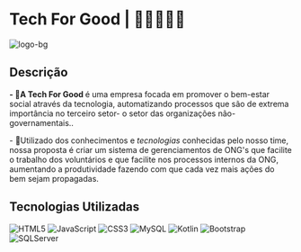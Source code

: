
# Tech For Good | 🚀👐🏻🎈👥
![logo-bg](https://github.com/Grupo-6-PI/.github/assets/125297211/484d2ccf-ee0d-4805-aaba-a62e6dda4897)

## Descrição
<p><b>- 📌A Tech For Good </b> é uma empresa focada em promover o bem-estar social através da tecnologia, automatizando processos que são de extrema importância no terceiro setor- o setor das organizações não-governamentais.. 
  
<p>- 📌Utilizado dos conhecimentos e <i>tecnologias</i> conhecidas pelo nosso time, nossa proposta é criar um sistema de gerenciamentos de ONG's que facilite o trabalho dos voluntários e que facilite nos processos internos da ONG, aumentando a produtividade fazendo com que cada vez mais ações do bem sejam propagadas.

 ## Tecnologias Utilizadas
  ![HTML5](https://img.shields.io/badge/html5-%23E34F26.svg?style=for-the-badge&logo=html5&logoColor=white)
  ![JavaScript](https://img.shields.io/badge/javascript-%23323330.svg?style=for-the-badge&logo=javascript&logoColor=%23F7DF1E)
  ![CSS3](https://img.shields.io/badge/css3-%231572B6.svg?style=for-the-badge&logo=css3&logoColor=white)
  ![MySQL](https://img.shields.io/badge/mysql-%2300f.svg?style=for-the-badge&logo=mysql&logoColor=white)
  ![Kotlin](https://img.shields.io/badge/kotlin-%2300f.svg?style=for-the-badge&logo=mysql&logoColor=white)
  ![Bootstrap](https://img.shields.io/badge/bootstrap-%2300f.svg?style=for-the-badge&logo=mysql&logoColor=white)
  ![SQLServer](https://img.shields.io/badge/sqlserver-%2300f.svg?style=for-the-badge&logo=mysql&logoColor=white)
